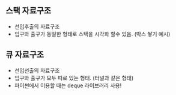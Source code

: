 ## 스택 자료구조
- 선입후출의 자료구조
- 입구와 출구가 동일한 형태로 스택을 시각화 할수 있음. (박스 쌓기 예시)

## 큐 자료구조
- 선입선출의 자료구조
- 입구와 출구가 모두 따로 있는 형태. (터널과 같은 형태)
- 파이썬에서 이용할 때는 deque 라이브러리 사용!
